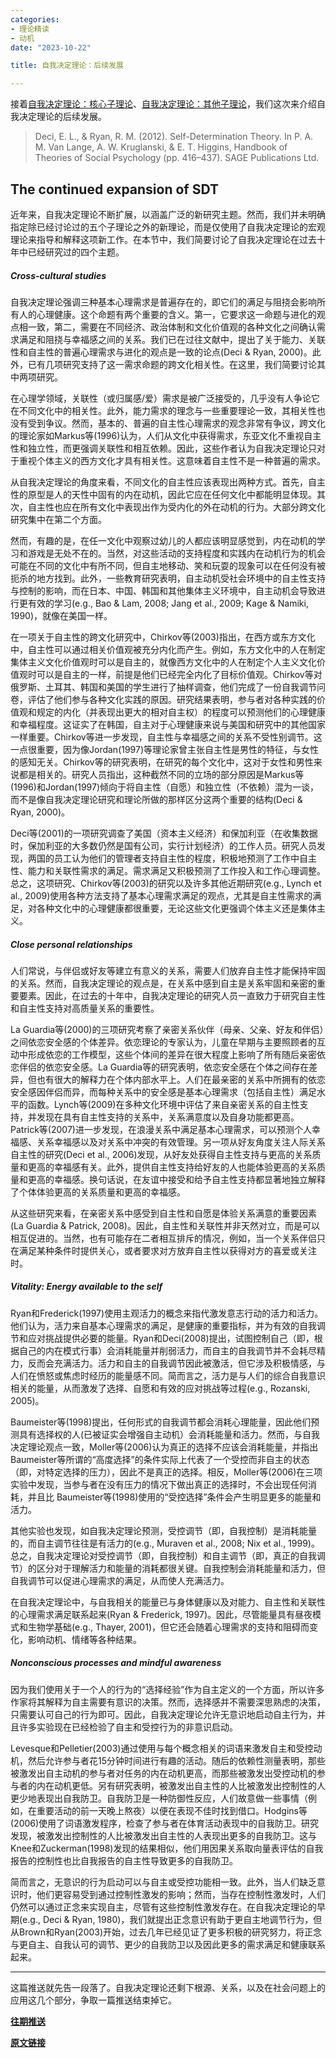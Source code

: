 ```yaml
---
categories:
- 理论精读
- 动机
date: "2023-10-22"

title: 自我决定理论：后续发展

---
```

接着[自我决定理论：核心子理论](https://mp.weixin.qq.com/s?__biz=MzIwMDk1OTM2OQ==&mid=2247488469&idx=1&sn=a07fa483d0ed971dcda1fdece2735081&chksm=96f46733a183ee250e091a78b0cd733bfc5b2c8b0957362cbd860b0f783e7c3c44470a4c1bd2&scene=21#wechat_redirect)、[自我决定理论：其他子理论](https://mp.weixin.qq.com/s?__biz=MzIwMDk1OTM2OQ==&mid=2247488753&idx=1&sn=13c64f0607d555557ae01f45597e8ef1&chksm=96f46017a183e9019d78127286dba2335efce295abc075d34ac778ac62eb479fce4a32ea759f&token=1320144768&lang=zh_CN&scene=21#wechat_redirect)，我们这次来介绍自我决定理论的后续发展。

> Deci, E. L., & Ryan, R. M. (2012). Self-Determination Theory. In P. A. M. Van Lange, A. W. Kruglanski, & E. T. Higgins, Handbook of Theories of Social Psychology (pp. 416–437). SAGE Publications Ltd.

<!--more-->

## The continued expansion of SDT

近年来，自我决定理论不断扩展，以涵盖广泛的新研究主题。然而，我们并未明确指定除已经讨论过的五个子理论之外的新理论，而是仅使用了自我决定理论的宏观理论来指导和解释这项新工作。在本节中，我们简要讨论了自我决定理论在过去十年中已经研究过的四个主题。

##### Cross-cultural studies

自我决定理论强调三种基本心理需求是普遍存在的，即它们的满足与阻挠会影响所有人的心理健康。这个命题有两个重要的含义。第一，它要求这一命题与进化的观点相一致，第二，需要在不同经济、政治体制和文化价值观的各种文化之间确认需求满足和阻挠与幸福感之间的关系。我们已在过往文献中，提出了关于能力、关联性和自主性的普遍心理需求与进化的观点是一致的论点(Deci & Ryan, 2000)。此外，已有几项研究支持了这一需求命题的跨文化相关性。在这里，我们简要讨论其中两项研究。

在心理学领域，关联性（或归属感/爱）需求是被广泛接受的，几乎没有人争论它在不同文化中的相关性。此外，能力需求的理念与一些重要理论一致，其相关性也没有受到争议。然而，基本的、普遍的自主性心理需求的观念非常有争议，跨文化的理论家如Markus等(1996)认为，人们从文化中获得需求，东亚文化不重视自主性和独立性，而更强调关联性和相互依赖。因此，这些作者认为自我决定理论只对于重视个体主义的西方文化才具有相关性。这意味着自主性不是一种普遍的需求。

从自我决定理论的角度来看，不同文化的自主性应该表现出两种方式。首先，自主性的原型是人的天性中固有的内在动机，因此它应在任何文化中都能明显体现。其次，自主性也应在所有文化中表现出作为受内化的外在动机的行为。大部分跨文化研究集中在第二个方面。

然而，有趣的是，在任一文化中观察过幼儿的人都应该明显感觉到，内在动机的学习和游戏是无处不在的。当然，对这些活动的支持程度和实践内在动机行为的机会可能在不同的文化中有所不同，但自主地移动、笑和玩耍的现象可以在任何没有被扼杀的地方找到。此外，一些教育研究表明，自主动机受社会环境中的自主性支持与控制的影响，而在日本、中国、韩国和其他集体主义环境中，自主动机会导致进行更有效的学习(e.g., Bao & Lam, 2008; Jang et al., 2009; Kage & Namiki, 1990)，就像在美国一样。

在一项关于自主性的跨文化研究中，Chirkov等(2003)指出，在西方或东方文化中，自主性可以通过相关价值观被充分内化而产生。例如，东方文化中的人在制定集体主义文化价值观时可以是自主的，就像西方文化中的人在制定个人主义文化价值观时可以是自主的一样，前提是他们已经完全内化了目标价值观。Chirkov等对俄罗斯、土耳其、韩国和美国的学生进行了抽样调查，他们完成了一份自我调节问卷，评估了他们参与各种文化实践的原因。研究结果表明，参与者对各种实践的价值观和规定的内化（并表现出更大的相对自主权）的程度可以预测他们的心理健康和幸福程度。这证实了在韩国，自主对于心理健康来说与美国和研究中的其他国家一样重要。Chirkov等进一步发现，自主性与幸福感之间的关系不受性别调节。这一点很重要，因为像Jordan(1997)等理论家曾主张自主性是男性的特征，与女性的感知无关。Chirkov等的研究表明，在研究的每个文化中，这对于女性和男性来说都是相关的。研究人员指出，这种截然不同的立场的部分原因是Markus等(1996)和Jordan(1997)倾向于将自主性（自愿）和独立性（不依赖）混为一谈，而不是像自我决定理论研究和理论所做的那样区分这两个重要的结构(Deci & Ryan, 2000)。

Deci等(2001)的一项研究调查了美国（资本主义经济）和保加利亚（在收集数据时，保加利亚的大多数仍然是国有公司，实行计划经济）的工作人员。研究人员发现，两国的员工认为他们的管理者支持自主性的程度，积极地预测了工作中自主性、能力和关联性需求的满足。需求满足又积极预测了工作投入和工作心理调整。总之，这项研究、Chirkov等(2003)的研究以及许多其他近期研究(e.g., Lynch et al., 2009)使用各种方法支持了基本心理需求满足的观点，尤其是自主性需求的满足，对各种文化中的心理健康都很重要，无论这些文化更强调个体主义还是集体主义。

##### Close personal relationships

人们常说，与伴侣或好友等建立有意义的关系，需要人们放弃自主性才能保持牢固的关系。然而，自我决定理论的观点是，在关系中感到自主是关系牢固和亲密的重要要素。因此，在过去的十年中，自我决定理论的研究人员一直致力于研究自主性和自主性支持对高质量关系的重要性。

La Guardia等(2000)的三项研究考察了亲密关系伙伴（母亲、父亲、好友和伴侣）之间依恋安全感的个体差异。依恋理论的专家认为，儿童在早期与主要照顾者的互动中形成依恋的工作模型，这些个体间的差异在很大程度上影响了所有随后亲密依恋伴侣的依恋安全感。La Guardia等的研究表明，依恋安全感在个体之间存在差异，但也有很大的解释力在个体内部水平上。人们在最亲密的关系中所拥有的依恋安全感因伴侣而异，而每种关系中的安全感是基本心理需求（包括自主性）满足水平的函数。Lynch等(2009)在多种文化环境中评估了来自亲密关系的自主性支持，并发现在具有自主性支持的关系中，关系满意度以及自身功能都更高。Patrick等(2007)进一步发现，在浪漫关系中满足基本心理需求，可以预测个人幸福感、关系幸福感以及对关系中冲突的有效管理。另一项从好友角度关注人际关系自主性的研究(Deci et al., 2006)发现，从好友处获得自主性支持与更高的关系质量和更高的幸福感有关。此外，提供自主性支持给好友的人也能体验更高的关系质量和更高的幸福感。换句话说，在友谊中接受和给予自主性支持都显著地独立解释了个体体验更高的关系质量和更高的幸福感。

从这些研究来看，在亲密关系中感受到自主性和自愿是体验关系满意的重要因素(La Guardia & Patrick, 2008)。因此，自主性和关联性并非天然对立，而是可以相互促进的。当然，也有可能存在二者相互排斥的情况，例如，当一个关系伴侣只在满足某种条件时提供关心，或者要求对方放弃自主性以获得对方的喜爱或关注时。

##### Vitality: Energy available to the self

Ryan和Frederick(1997)使用主观活力的概念来指代激发意志行动的活力和活力。他们认为，活力来自基本心理需求的满足，是健康的重要指标，并为有效的自我调节和应对挑战提供必要的能量。Ryan和Deci(2008)提出，试图控制自己（即，根据自己的内在模式行事）会消耗能量并削弱活力，而自主的自我调节并不会耗尽精力，反而会充满活力。活力和自主的自我调节因此被激活，但它涉及积极情感，与人们在愤怒或焦虑时经历的能量感不同。简而言之，活力是与人们的综合自我意识相关的能量，从而激发了选择、自愿和有效的应对挑战等过程(e.g., Rozanski, 2005)。

Baumeister等(1998)提出，任何形式的自我调节都会消耗心理能量，因此他们预测具有选择权的人(已被证实会增强自主动机）会消耗能量和活力。然而，与自我决定理论观点一致，Moller等(2006)认为真正的选择不应该会消耗能量，并指出Baumeister等所谓的“高度选择”的条件实际上代表了一个受控而非自主的状态（即，对特定选择的压力），因此不是真正的选择。相反，Moller等(2006)在三项实验中发现，当参与者在没有压力的情况下做出真正的选择时，不会出现任何消耗，并且比 Baumeister等(1998)使用的“受控选择”条件会产生明显更多的能量和活力。

其他实验也发现，如自我决定理论预测，受控调节（即，自我控制）是消耗能量的，而自主调节往往是有活力的(e.g., Muraven et al., 2008; Nix et al., 1999)。总之，自我决定理论对受控调节（即，自我控制）和自主调节（即，真正的自我调节）的区分对于理解活力和能量的消耗都很关键。自我控制会消耗能量和活力，但自我调节可以促进心理需求的满足，从而使人充满活力。

在自我决定理论中，与自我相关的能量已与身体健康以及对能力、自主性和关联性的心理需求满足联系起来(Ryan & Frederick, 1997)。因此，尽管能量具有昼夜模式和生物学基础(e.g., Thayer, 2001)，但它还会随着心理需求的支持和阻碍而变化，影响动机、情绪等各种结果。

##### Nonconscious processes and mindful awareness

因为我们使用关于一个人的行为的“选择经验”作为自主定义的一个方面，所以许多作家将其解释为自主需要有意识的决策。然而，选择感并不需要深思熟虑的决策，只需要认可自己的行为即可。因此，自我决定理论允许无意识地启动自主行为，并且许多实验现在已经检验了自主和受控行为的非意识启动。

Levesque和Pelletier(2003)通过使用与每个概念相关的词语来激发自主和受控动机，然后允许参与者花15分钟时间进行有趣的活动。随后的依赖性测量表明，那些被激发出自主动机的参与者对任务的内在动机更高，而那些被激发出受控动机的参与者的内在动机更低。另有研究表明，被激发出自主性的人比被激发出控制性的人更少地表现出自我防卫。自我防卫是一种防御性反应，人们故意做一些事情（例如，在重要活动的前一天晚上熬夜）以便在表现不佳时找到借口。Hodgins等(2006)使用了词语激发程序，检查了参与者在体育活动表现中的自我防卫。研究发现，被激发出控制性的人比被激发出自主性的人表现出更多的自我防卫。这与Knee和Zuckerman(1998)发现的结果相似，他们用因果关系取向量表评估的自我报告的控制性也比自我报告的自主性导致更多的自我防卫。

简而言之，无意识的行为启动可以与自主或受控功能相一致。此外，当人们缺乏意识时，他们更容易受到通过控制性激发的影响；然而，当存在控制性激发时，人们仍然可以通过正念来实现自主，尽管有这些控制性激发存在。在自我决定理论的早期(e.g., Deci & Ryan, 1980)，我们就提出正念意识有助于更自主地调节行为，但从Brown和Ryan(2003)开始，过去几年已经见证了更多积极的研究努力，将正念与更自主、自我认可的调节、更少的自我防卫以及因此更多的需求满足和健康联系起来。

------

这篇推送就先告一段落了。自我决定理论还剩下根源、关系，以及在社会问题上的应用这几个部分，争取一篇推送结束掉它。

[**往期推送**](https://mp.weixin.qq.com/s?__biz=MzIwMDk1OTM2OQ==&mid=2247488450&idx=2&sn=19411d1e749b1d910ad5a189e7feb2a0&chksm=96f46724a183ee321caeb7cbe7f0b3998b872e1a340306704300cdb266311a9baf2325fa28a8&token=723407760&lang=zh_CN&scene=21#wechat_redirect)

[**原文链接**](https://mp.weixin.qq.com/s?__biz=MzIwMDk1OTM2OQ==&mid=2247488854&idx=1&sn=7bbbf81c53e08c48016a8f519c8bf9e5&chksm=96f461b0a183e8a6fe3449edcc46debe7bab667fa9dd89c7fc79892fbf07bf379b410e167f8d&token=1219261775&lang=zh_CN#rd)

